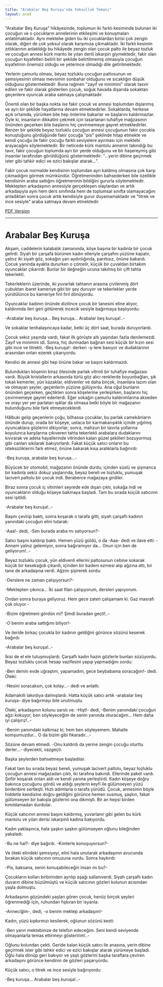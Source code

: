 ```yaml
---
title: "Arabalar Beş Kuruşu'nda Yoksulluk Teması"
layout: acad
---
```


"Arabalar Beş Kuruşa" hikâyesinde, toplumun iki farklı kesiminde bulunan iki çocuğun ve o çocukların annelerinin etkileşimi ve konuşmaları anlatılmaktadır. Aynı mektebe giden bu iki çocuklardan birisi çok zengin olarak, diğeri de çok yoksul olarak karşımıza çıkmaktadır. İki farklı kesimin zıtlıklarının anlatıldığı bu hikâyede zengin olan çocuk palto ile beyaz tozluk ve çocuğun annesi kürk manto ile yılan derili iskarpin giymektedir, fakir olan çocuğun kıyafetleri belirli bir şekilde belirtilmemiş olmasıyla çocuğun kıyafetinin önemsiz olduğu ve yeterince olmadığı dile getirilmektedir.


Yerlerin çamurlu olması, beyaz tozluklu çocuğun paltosunun ve şemsiyesinin olması mevsimin sonbahar olduğunu ve sıcaklığın düşük olduğunu göstermektedir. Buna rağmen "zayıf ve minimini" olarak tasvir edilen ve fakir olarak gösterilen çocuk, soğuk havada dışarıda sokaktan geçenlere oyuncak araba satmaya çalışmaktadır.

Önemli olan bir başka nokta ise fakir çocuk ve annesi toplumdan dışlanmış ve ayrı bir şekilde hayatlarına devam etmektedirler. Sokaklarda, herkese açık ortamda, yürürken bile hep önlerine bakarlar ve başlarını kaldırmazlar. Öyle ki, insanların dikkatini çekmek için tasarlanan tuhafiye mağzasının önünden geçerken bile başlarını hiç çevirmemeye gayret etmektedirler. Benzer bir şekilde beyaz tozluklu çocuğun annesi çocuğunun fakir çocukla konuştuğunu gördüğünde fakir çocuğa "pis" şeklinde hitap etmekte ve kendi çocuğu ile fakir çocuğu farklı seviyelere ayırması için mektebi arayacağını söylemektedir. Bir neticede kürk mantolu annenin takındığı bu tavır, fakir çocuğun toplumda ayrı bir yerde olduğunu ve bir haşereymiş gibi insanlar tarafından görüldüğünü göstermektedir: "...yerin dibine geçirmek ister gibi tahkir edici ve ezici bakışlar atarak...". 

Fakir çocuk normalde kendisinin toplumdan ayrı kaldmış olmasına çok karşı çıkmadığını görmek mümkündür. Öğretmeninden bahsederken bile özellikle kendisinin araba sattığını öğretmeninin bildiğini gururla söylemektedir. Mektepten arkadaşının annesiyle gerçekleşen olaylardan ve artık arkadaşıyla aynı hem ders sınıfında hem de toplumsal sınıfta olamayacağını anladıktan sonra çocuk artık kendisiyle gurur duyamamaktadır ve "titrek ve ince sesiyle" araba satmaya devam etmektedir. 

[PDF Version](/assets/pdfs/arabalar-bes-kurusa.pdf)

---

# Arabalar Beş Kuruşa
Akşam, caddelerin kalabalık zamanında, köşe başına bir kadınla bir çocuk gelirdi. Siyah bir çarşafa bürünen kadın elleriyle çarşafını yüzüne kapatır, yalnız iki siyah göz, sokağın yarı aydınlığında, parıltısız, önüne bakardı. Çocuk yanında ayakta dururken o çömelir, küçük bir çuvaldan birtakım oyuncaklar çıkarırdı: Bunlar bir değneğin ucuna takılmış bir çift tahta tekerlekti.   
  
Tekerleklerin üzerinde, iki yuvarlak tahtanın arasına çivilenmiş dört çubuktan ibaret kameriye gibi bir şey duruyor ve tekerlekler yerde yürütülünce bu kameriye fırıl fırıl dönüyordu.   
  
Oyuncaklar kadının önünde dizilince çocuk bir tanesini eline alıyor, kaldırımda ileri geri götürerek incecik sesiyle bağırmaya başlıyordu:   
  
-Arabalar beş kuruşa... Beş kuruşa... Arabalar beş kuruşa!..-   
  
Ve sokaklar tenhalaşıncaya kadar, belki üç dört saat, burada duruyorlardı.   
  
Çocuk sekiz yaşında vardı, fakat ilk görüşte altı yaşından fazla denilemezdi. Zayıf ve minimini idi. Sonra, hiç durmadan bağıran sesi küçük bir kızın sesi gibi ince ve titrekti. -Beş kuruşa!- derken -ş-lere basıyor ve dudaklarının arasından onları ezerek çıkarıyordu.   
  
Kendisi de annesi gibi hep önüne bakar ve başını kaldırmazdı.
  
Bulundukları köşenin biraz ötesinde parlak vitrinli bir tuhafiye mağazası vardı. Büyük kristallerin arkasında türlü göz alıcı renklerde boyunbağları, şık tokalı kemerler, yün kazaklar, eldivenler ve daha birçok, insanlara lazım olan ve olmayan şeyler, geçenlerin yüzüne gülüyordu. Ana oğul bunların önünden geçerken, geçtikten sonra köşelerine yerleşirken, başlarını hiç çevirmemeye gayret ederlerdi. Eğer sokağın çamurlu kaldırımlarına akseden ve orayı yer yer parlatan ışıklar da olmasa belki böyle bir mağazanın bulunduğunu bile fark etmeyeceklerdi.   
  
Hâlbuki gelip geçenlerin çoğu, bilhassa çocuklar, bu parlak camekânların önünde durup, orada bir köşeye, ustaca bir karmakarışıklık içinde yığılmış oyuncaklara gözlerini dikiyorlar; sonra, mahzun bir tavırla yollarına koyulunca karşılarına çıkıveren tahta tekerlekli arabalara dudaklarını kıvırarak ve adeta hayallerinde vitrinden kalan güzel şekilleri bozuyormuş gibi canları sıkılarak bakıyorlardı. Fakat küçük satıcı onların bu isteksizliklerini fark etmez, önüne bakarak kısa aralıklarla bağırırdı:   
  
-Beş kuruşa, arabalar beş kuruşa...-   
  
Büyücek bir otomobil, mağazanın önünde durdu; içinden süslü ve şişmanca bir kadınla sekiz dokuz yaşlarında, beyaz bereli ve tozluklu, yumuşak lacivert paltolu bir çocuk indi. Beraberce mağazaya girdiler.   
  
Biraz sonra çocuk iç vitrinleri seyrede ede dışarı çıktı, sokağa indi ve oyuncakların olduğu köşeye bakmaya başladı. Tam bu sırada küçük satıcının sesi işitildi.   
  
-Arabalar beş kuruşa!..-   
  
Başını çevirip baktı, sonra koşarak o tarafa gitti, siyah çarşaflı kadının yanındaki çocuğun elini tutarak:   
  
-Aaa!- dedi, -Sen burada araba mı satıyorsun?-   
  
Satıcı başını kaldırıp baktı. Hemen yüzü güldü, o da -Aaa- dedi ve ilave etti: -Annem yalnız gelemiyor, sonra bağıramıyor da... Onun için ben de geliyorum!..-   
  
Beyaz tozluklu çocuk, yün eldivenli ellerini paltosunun cebine sokarak küçük bir kesekağıdı çıkardı, içinden bir badem ezmesi alıp ağzına attı, bir tane de arkadaşına verdi. Ağzını şişirerek sordu:   
  
-Derslere ne zaman çalışıyorsun?-   
  
-Mektepten çıkınca... İki saat filan çalışıyorum, dersleri yapıyorum.   
  
Ondan sonra buraya geliyoruz. Hem gece zaten çalışamam ki. Gaz masrafı çok oluyor.-   
  
-Bizim öğretmeni gördün mi? Şimdi buradan geçti!..-   
  
-O benim araba sattığımı biliyor!-
  
Ve ileride birkaç çocukla bir kadının geldiğini görünce sözünü keserek bağırdı:   
  
-Arabalar beş kuruşa!..-   
  
İkisi de el ele tutuşmuşlardı. Çarşaflı kadın hazin gözlerle bunları süzüyordu. Beyaz tozluklu çocuk hesap vazifesini yapıp yapmadığını sordu:   
  
-Ben demin evde uğraştım, yapamadım, gece beybabama soracağım!- dedi. Öteki:   
  
-Nesini soracaksın, çok kolay...- dedi ve anlattı.   
  
Adamakıllı lakırdıya dalmışlardı. Hatta küçük satıcı artık -arabalar beş kuruşa- diye bağırmayı bile unutmuştu.   
  
Öteki, arkadaşının kolunu sarstı ve: -Hişt!- dedi, -Benim yanımdaki çocuğun ağzı kokuyor, ben söyleyeceğim de senin yanında oturacağım... Hem daha iyi çalışırız!..-   
  
-Benim yanımdaki kalkmaz ki; hem ben söyleyemem. Mahalle komşumuzdur... O da bizim gibi fıkaradır...-   
  
Sözüne devam etmedi. -Onu kaldırdı da yerine zengin çocuğu oturttu derler...- diyecekti, vazgeçti.   
  
Başka şeylerden bahsetmeye başladılar.   
  
Fakat tam bu sırada beyaz bereli, yumuşak lacivert paltolu, beyaz tozluklu çocuğun annesi mağazadan çıktı, iki tarafına bakındı. Ellerinde paket vardı. Şoför koşarak onları aldı ve kendi yanına yerleştirdi. Kadın köşeye doğru bakınca çocuğunu gördü ve aldığı şeylerin keyfi ile gülümseyen yüzü birdenbire sertleşti. Hızlı adımlarla o tarafa yürüdü. Çocuk, annesinin böyle hiddetle kendisine doğru geldiğini görünce hemen susmuş, şaşkın, fakat gülümseyen bir bakışla gözlerini ona dikmişti. Bir an hepsi birden kımıldamadan durdular.   
  
Küçük satıcının annesi başını kaldırmış, yuvarlanır gibi gelen bu kürk mantolu ve yılan derisi iskarpinli kadına bakıyordu.   
  
Kadın yaklaşınca, hala şaşkın şaşkın gülümseyen oğlunu bileğinden yakaladı:   
  
-Bu ne hal?- diye bağırdı. -Kimlerle konuşuyorsun?-   
  
Ve öteki elindeki şemsiyeyi, elini hala unutarak arkadaşının avucunda bırakan küçük satıcının omuzuna vurdu. Sonra haykırdı:   
  
-Pis, baksana, senin konuşabileceğin insan mı bu?-   
  
Çocukların kolları birbirinden ayrılıp aşağı sallanıverdi. Siyah çarşaflı kadın duvarın dibine büzülmüştü ve küçük satıcının gözleri kolunun acısından yaşla dolmuştu.   
  
Arkadaşının gözündeki yaşları gören çocuk, henüz birçok şeyleri öğrenmediği için, ruhundan fışkıran bir isyanla:   
  
-Anneciğim-, dedi, -o benim mektep arkadaşım!-   
  
Kadın, yüzü kıpkırmızı kesilerek, oğlunun sözünü kesti:   
  
-Ben yarın mektebinize de telefon edeceğim. Seni kendi seviyende olmayanlarla temas ettirmeyi gösteririm!..-   
  
Oğlunu kolundan çekti. Geride kalan küçük satıcı ile anasına, yerin dibine geçirmek ister gibi tahkir edici ve ezici bakışlar atarak yürümeye başladı. Oğlu hala dönüp geri bakıyor ve yaşlı gözlerini başka taraflara çeviren arkadaşını görünce kendinin de gözleri yaşarıyordu.   
  
Küçük satıcı, o titrek ve ince sesiyle bağırıyordu:   
  
-Beş kuruşa... Arabalar beş kuruşa!..-